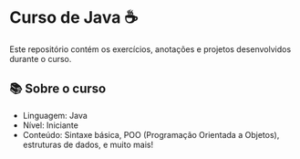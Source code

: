 # Curso de Java ☕️

Este repositório contém os exercícios, anotações e projetos desenvolvidos durante o curso.

## 📚 Sobre o curso

- Linguagem: Java
- Nível: Iniciante
- Conteúdo: Sintaxe básica, POO (Programação Orientada a Objetos), estruturas de dados, e muito mais!


